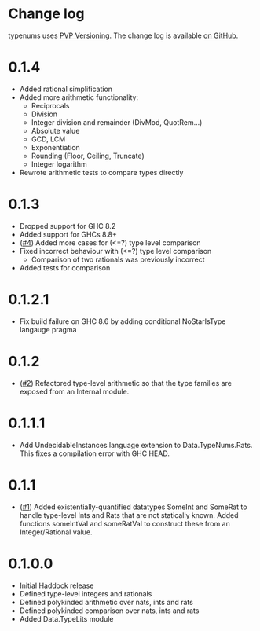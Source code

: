 Change log
==========

typenums uses [PVP Versioning][1].
The change log is available [on GitHub][2].

0.1.4
=====
* Added rational simplification
* Added more arithmetic functionality:
  * Reciprocals
  * Division
  * Integer division and remainder (DivMod, QuotRem...)
  * Absolute value
  * GCD, LCM
  * Exponentiation
  * Rounding (Floor, Ceiling, Truncate)
  * Integer logarithm
* Rewrote arithmetic tests to compare types directly

0.1.3
=====
* Dropped support for GHC 8.2
* Added support for GHCs 8.8+
* ([#4](https://github.com/adituv/typenums/issues/4))
  Added more cases for (<=?) type level comparison
* Fixed incorrect behaviour with (<=?) type level comparison
  * Comparison of two rationals was previously incorrect
* Added tests for comparison

0.1.2.1
=======
* Fix build failure on GHC 8.6 by adding conditional NoStarIsType langauge
pragma

0.1.2
=====
* ([#2](https://github.com/adituv/typenums/issues/2))
  Refactored type-level arithmetic so that the type families are exposed from
  an Internal module.

0.1.1.1
=======
* Add UndecidableInstances language extension to Data.TypeNums.Rats.  This
  fixes a compilation error with GHC HEAD.

0.1.1
=====
* ([#1](https://github.com/adituv/typenums/issues/1))
  Added existentially-quantified datatypes SomeInt and SomeRat to handle
  type-level Ints and Rats that are not statically known.  Added functions
  someIntVal and someRatVal to construct these from an Integer/Rational value.

0.1.0.0
=======
* Initial Haddock release
* Defined type-level integers and rationals
* Defined polykinded arithmetic over nats, ints and rats
* Defined polykinded comparison over nats, ints and rats
* Added Data.TypeLits module

[1]: https://pvp.haskell.org
[2]: https://github.com/adituv/typenums/releases

